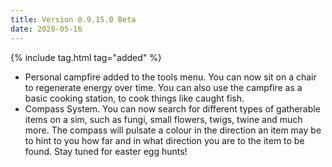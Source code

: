 ```yaml
---
title: Version 0.9.15.0 Beta
date: 2020-05-16
---
```

{% include tag.html tag="added" %}

- Personal campfire added to the tools menu. You can now sit on a chair to regenerate energy over time. You can also use the campfire as a basic cooking station, to cook things like caught fish.
- Compass System. You can now search for different types of gatherable items on a sim, such as fungi, small flowers, twigs, twine and much more. The compass will pulsate a colour in the direction an item may be to hint to you how far and in what direction you are to the item to be found. Stay tuned for easter egg hunts!
